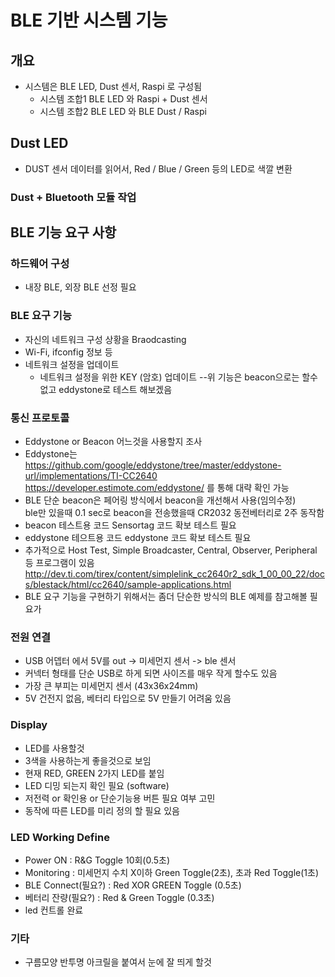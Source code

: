 # BLE 기반 시스템 기능  
## 개요
- 시스템은 BLE LED, Dust 센서, Raspi 로 구성됨
  - 시스템 조합1 BLE LED 와 Raspi + Dust 센서
  - 시스템 조합2 BLE LED 와 BLE Dust / Raspi 

## Dust LED
  - DUST 센서 데이터를 읽어서, Red / Blue / Green 등의 LED로 색깔 변환
  
### Dust + Bluetooth 모듈 작업 

## BLE 기능 요구 사항
### 하드웨어 구성
- 내장 BLE, 외장 BLE 선정 필요

### BLE 요구 기능
- 자신의 네트워크 구성 상황을 Braodcasting
- Wi-Fi, ifconfig 정보 등
- 네트워크 설정을 업데이트 
  - 네트워크 설정을 위한 KEY (암호) 업데이트
--위 기능은 beacon으로는 할수 없고 eddystone로 테스트 해보겠음
  
### 통신 프로토콜 
- Eddystone or Beacon 어느것을 사용할지 조사
- Eddystone는<br>
    https://github.com/google/eddystone/tree/master/eddystone-url/implementations/TI-CC2640 
    https://developer.estimote.com/eddystone/ 를 통해 대략 확인 가능
- BLE 단순 beacon은 페어링 방식에서 beacon을 개선해서 사용(임의수정)<br>
    ble만 있을때 0.1 sec로 beacon을 전송했을때 CR2032 동전베터리로 2주 동작함
- beacon 테스트용 코드 Sensortag 코드 확보 테스트 필요
- eddystone 테으트용 코드 eddystone 코드 확보 테스트 필요
- 추가적으로 Host Test, Simple Broadcaster, Central, Observer, Peripheral 등 프로그램이 있음<br>
   http://dev.ti.com/tirex/content/simplelink_cc2640r2_sdk_1_00_00_22/docs/blestack/html/cc2640/sample-applications.html
- BLE 요구 기능을 구현하기 위해서는 좀더 단순한 방식의 BLE 예제를 참고해볼 필요가 

### 전원 연결
- USB 어뎁터 에서 5V를 out -> 미세먼지 센서 -> ble 센서
- 커넥터 형태를 단순 USB로 하게 되면 사이즈를 매우 작게 할수도 있음
- 가장 큰 부피는 미세먼지 센서 (43x36x24mm)
- 5V 건전지 없음, 베터리 타입으로 5V 만들기 어려움 있음

### Display
- LED를 사용할것
- 3색을 사용하는게 좋을것으로 보임
- 현재 RED, GREEN 2가지 LED를 붙임
- LED 디밍 되는지 확인 필요 (software)
- 저전력 or 확인용 or 단순기능용 버튼 필요 여부 고민
- 동작에 따른 LED를 미리 정의 할 필요 있음

### LED Working Define
- Power ON : R&G Toggle 10회(0.5초)
- Monitoring : 미세먼지 수치 X이하 Green Toggle(2초), 초과 Red Toggle(1초) 
- BLE Connect(필요?) : Red XOR GREEN Toggle (0.5초)
- 베터리 잔량(필요?) : Red & Green Toggle (0.3초)
- led 컨트롤 완료

### 기타
- 구름모양 반투명 아크릴을 붙여서 눈에 잘 띄게 할것
